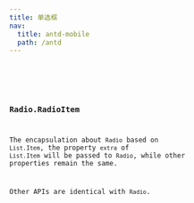 ```yaml
---
title: 单选框
nav:
  title: antd-mobile
  path: /antd
---
```


<code src="./demos/basic.tsx" />

<API/>

### Radio.RadioItem

The encapsulation about `Radio` based on `List.Item`, the property `extra` of `List.Item` will be passed to `Radio`, while other properties remain the same.

Other APIs are identical with `Radio`.